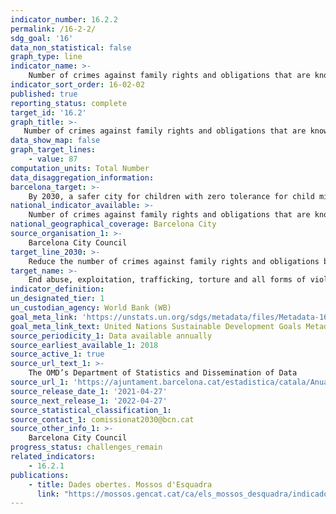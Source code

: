 ```yaml
---
indicator_number: 16.2.2
permalink: /16-2-2/
sdg_goal: '16'
data_non_statistical: false
graph_type: line
indicator_name: >-
    Number of crimes against family rights and obligations that are known by the city’s police forces
indicator_sort_order: 16-02-02
published: true
reporting_status: complete
target_id: '16.2'
graph_title: >-
   Number of crimes against family rights and obligations that are known by the city’s police forces
data_show_map: false
graph_target_lines:
    - value: 87
computation_units: Total Number
data_disaggregation_information:
barcelona_target: >-
    By 2030, a safer city for children with zero tolerance for child mistreatment
national_indicator_available: >-
    Number of crimes against family rights and obligations that are known by the city’s police forces
national_geographical_coverage: Barcelona City
source_organisation_1: >-
    Barcelona City Council
target_line_2030: >-
    Reduce the number of crimes against family rights and obligations by 50% a year. Target value 2030: 87 or less
target_name: >-
    End abuse, exploitation, trafficking, torture and all forms of violence against children
indicator_definition:
un_designated_tier: 1
un_custodian_agency: World Bank (WB)
goal_meta_link: 'https://unstats.un.org/sdgs/metadata/files/Metadata-16-02-02.pdf'
goal_meta_link_text: United Nations Sustainable Development Goals Metadata (pdf 894kB)
source_periodicity_1: Data available annually
source_earliest_available_1: 2018
source_active_1: true
source_url_text_1: >-
    The OMD’s Department of Statistics and Dissemination of Data 
source_url_1: 'https://ajuntament.barcelona.cat/estadistica/catala/Anuaris/index.htm'
source_release_date_1: '2021-04-27'
source_next_release_1: '2022-04-27'
source_statistical_classification_1: 
source_contact_1: comissionat2030@bcn.cat
source_other_info_1: >-
    Barcelona City Council
progress_status: challenges_remain
related_indicators: 
    - 16.2.1
publications:
    - title: Dades obertes. Mossos d'Esquadra
      link: "https://mossos.gencat.cat/ca/els_mossos_desquadra/indicadors_i_qualitat/dades_obertes/"
---
```


